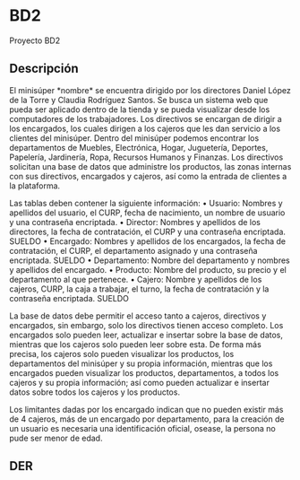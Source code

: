 # BD2
Proyecto BD2

<h2>Descripción</h2>
El minisúper *nombre* se encuentra dirigido por los directores Daniel López de la Torre y Claudia Rodríguez Santos. Se busca un sistema web que pueda ser aplicado dentro de la tienda y se pueda visualizar desde los computadores de los trabajadores. Los directivos se encargan de dirigir a los encargados, los cuales dirigen a los cajeros que les dan servicio a los clientes del minisúper. Dentro del minisúper podemos encontrar los departamentos de Muebles, Electrónica, Hogar, Juguetería, Deportes, Papelería, Jardinería, Ropa, Recursos Humanos y Finanzas.
Los directivos solicitan una base de datos que administre los productos, las zonas internas con sus directivos, encargados y cajeros, así como la entrada de clientes a la plataforma.

Las tablas deben contener la siguiente información:
    • Usuario: Nombres y apellidos del usuario, el CURP, fecha de nacimiento, un nombre de usuario y una contraseña encriptada.
    • Director: Nombres y apellidos de los directores, la fecha de contratación, el CURP y una contraseña encriptada. SUELDO
    • Encargado: Nombres y apellidos de los encargados, la fecha de contratación, el CURP, el departamento asignado y una contraseña encriptada. SUELDO
    • Departamento: Nombre del departamento y nombres y apellidos del encargado.
    • Producto: Nombre del producto, su precio y el departamento al que pertenece.
    • Cajero: Nombre y apellidos de los cajeros, CURP, la caja a trabajar, el turno, la fecha de contratación y la contraseña encriptada. SUELDO

La base de datos debe permitir el acceso tanto a cajeros, directivos y encargados, sin embargo, solo los directivos tienen acceso completo. Los encargados solo pueden leer, actualizar e insertar sobre la base de datos, mientras que los cajeros solo pueden leer sobre esta. De forma más precisa, los cajeros solo pueden visualizar los productos, los departamentos del minisúper y su propia información, mientras que los encargados pueden visualizar los productos, departamentos, a todos los cajeros y su propia información; así como pueden actualizar e insertar datos sobre todos los cajeros y los productos.

Los limitantes dadas por los encargado indican que no pueden existir más de 4 cajeros, más de un encargado por departamento, para la creación de un usuario es necesaria una identificación oficial, osease, la persona no pude ser menor de edad.


<h2>DER</h2>
